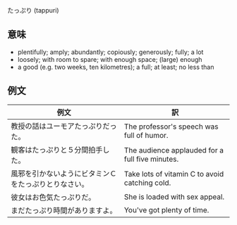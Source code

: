 たっぷり (tappuri)

## 意味

+ plentifully; amply; abundantly; copiously; generously; fully; a lot​
+ loosely; with room to spare; with enough space; (large) enough
+ a good (e.g. two weeks, ten kilometres); a full; at least; no less than

## 例文

|例文|訳|
| --- | --- |
|教授の話はユーモアたっぷりだった。|The professor's speech was full of humor.|
|観客はたっぷりと５分間拍手した。|The audience applauded for a full five minutes.|
|風邪を引かないようにビタミンＣをたっぷりとりなさい。|Take lots of vitamin C to avoid catching cold.|
|彼女はお色気たっぷりだ。|She is loaded with sex appeal.|
|まだたっぷり時間がありますよ。|You've got plenty of time.|